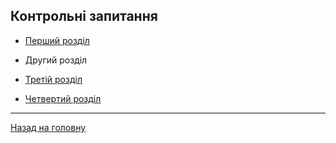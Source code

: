 <!--DEBUG-->

## Контрольні запитання 

- [Перший розділ](1.md)

- Другий розділ

- [Третій розділ](3.md)

- [Четвертий розділ](4.md)

---

[Назад на головну](../README.md)